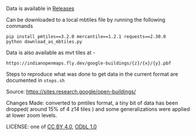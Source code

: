 
Data is available in [Releases](https://github.com/ramSeraph/google_buildings_india/releases/tag/GOBI-latest)

Can be downloaded to a local mbtiles file by running the following commands

```
pip install pmtiles==3.2.0 mercantile==1.2.1 requests==2.30.0
python download_as_mbtiles.py
```
Data is also available as mvt tiles at -
```
https://indianopenmaps.fly.dev/google-buildings/{z}/{x}/{y}.pbf
```

Steps to reproduce what was done to get data in the current format are documented in `steps.sh`

Source: https://sites.research.google/open-buildings/

Changes Made: converted to pmtiles format, a tiny bit of data has been dropped( around 15% of 4 z14 tiles ) and some generalizations were applied at lower zoom levels.

LICENSE: one of [CC BY 4.0](https://creativecommons.org/licenses/by/4.0/), [ODbL 1.0](https://opendatacommons.org/licenses/odbl/1-0/) 
